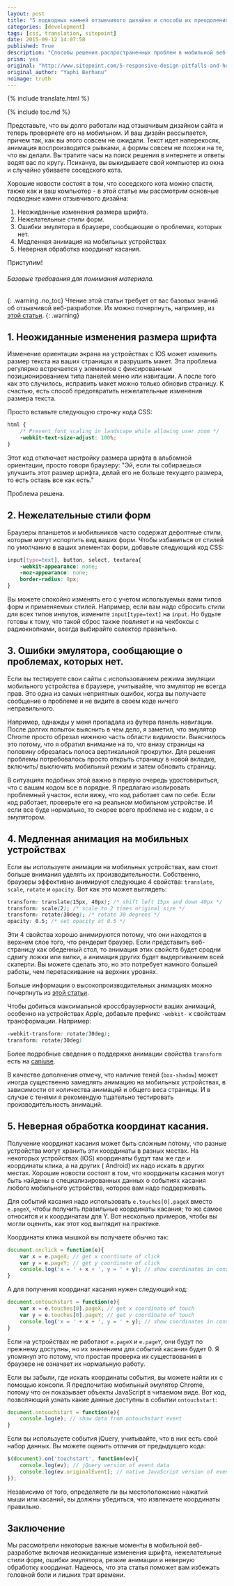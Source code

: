 ```yaml
---
layout: post
title: "5 подводных камней отзывчивого дизайна и способы их преодоления"
categories: [development]
tags: [css, translation, sitepoint]
date: 2015-09-12 14:07:58
published: True
description: "Способы решения распространенных проблем в мобильной веб-разработке: шрифты, формы, анимации и координаты касания"
prism: yes
original: "http://www.sitepoint.com/5-responsive-design-pitfalls-and-how-to-avoid-them/"
original_author: "Yaphi Berhanu"
noimage: truth
---
```

{% include translate.html %}

{% include toc.md %}

Представьте, что вы долго работали над отзывчивым дизайном сайта и теперь проверяете его на мобильном. И ваш дизайн рассыпается, причем так, как вы этого совсем не ожидали. Текст идет наперекосяк, анимация воспроизводится рывками, а формы совсем не похожи на те, что вы делали. Вы тратите часы на поиск решения в интернете и ответы водят вас по кругу. Психанув, вы выкидываете свой компьютер из окна и случайно убиваете соседского кота.

Хорошие новости состоят в том, что соседского кота можно спасти, также как и ваш компьютер - в этой статье мы рассмотрим основные подводные камни отзывчивого дизайна:

1. Неожиданные изменения размера шрифта.
2. Нежелательные стили форм.
3. Ошибки эмулятора в браузере, сообщающие о проблемах, которых нет.
4. Медленная анимация на мобильных устройствах
5. Неверная обработка координат касания.

Приступим!

###### Базовые требования  для понимания материала.
{: .warning .no_toc}
Чтение  этой статьи требует от вас базовых знаний об отзывчивой веб-разработке. Их можно почерпнуть, например, из [этой статьи](http://simplestepscode.com/responsive-web-development-basics/).
{: .warning}

## 1. Неожиданные изменения размера шрифта

Изменение ориентации экрана на устройствах с IOS может изменить размер текста на ваших страницах и разрушить макет. Эта проблема регулярно встречается у элементов с фиксированным позиционированием типа панелей меню или навигации. А после того как это случилось, исправить макет можно только обновив страницу. К счастью, есть способ предотвратить нежелательные изменения размера текста.

Просто вставьте следующую строчку кода CSS:

```css
html {
    /* Prevent font scaling in landscape while allowing user zoom */
    -webkit-text-size-adjust: 100%;
}
```

Этот код отключает настройку размера шрифта в альбомной ориентации, просто говоря браузеру: "Эй, если ты собираешься улучшить этот размер шрифта, делай его не больше текущего размера, то есть оставь все как есть."

Проблема решена.

## 2. Нежелательные стили форм

Браузеры планшетов и мобильников часто содержат дефолтные стили, которые могут испортить вид ваших форм. Чтобы избавиться от стилей по умолчанию в ваших элементах форм, добавьте следующий код CSS:

```css
input[type=text], button, select, textarea{
    -webkit-appearance: none;
    -moz-appearance: none;
    border-radius: 0px;
}
```

Вы можете спокойно изменять его с учетом используемых вами типов форм и применяемых стилей. Например, если вам надо сбросить стили для всех типов инпутов, измените `input[type=text]` на `input`.  Но будьте готовы к тому, что такой сброс также повлияет и на чекбоксы с радиокнопками, всегда выбирайте селектор правильно.

## 3. Ошибки эмулятора, сообщающие о проблемах, которых нет.

Если вы тестируете свои сайты с использованием  режима эмуляции мобильного устройства в браузере, учитывайте, что эмулятор не всегда прав. Это одна из самых неприятных ошибок, когда вы получаете сообщение о проблеме и не видите в своем коде ничего неправильного.

Например, однажды у меня пропадала из футера панель навигации. После долгих попыток выяснить в чем дело, я заметил, что эмулятор Chrome просто обрезал нижнюю часть области видимости. Выяснилось это потому, что я обратил внимание на то, что внизу страницы на половину обрезалась полоса вертикальной прокрутки. Для решения проблемы потребовалось просто открыть страницу в новой вкладке, включить/ выключить мобильный режим и затем обновить страницу.

В ситуациях подобных этой важно в первую очередь удостовериться, что с вашим кодом все в порядке. Я предлагаю изолировать проблемный участок, если вижу, что код работает сам по себе. Если код работает, проверьте его на реальном мобильном устройстве. И если все буде нормально, то скорее всего проблема не с кодом, а с эмулятором.

## 4. Медленная анимация на мобильных устройствах

Если вы используете анимации на мобильных устройствах, вам стоит больше внимания уделять их производительности. Собственно, браузеры эффективно анимируют следующие 4 свойства: `translate`, `scale`, `rotate` и `opacity`. Вот как это может выглядеть:

```css
transform: translate(15px, 40px); /* shift left 15px and down 40px */
transform: scale(2); /* scale to 2 times original size */
transform: rotate(30deg); /* rotate 30 degrees */
opacity: 0.5; /* set opacity at 0.5 */
```

Эти 4 свойства хорошо анимируются потому, что они находятся в верхнем слое того, что рендерит браузер. Если представить веб-страницу как обеденный стол, то анимация этих свойств будет сродни сдвигу ложки или вилки, а анимация других будет выдергиванием всей скатерти. Вы можете сделать это, но это потребует намного большей работы, чем перетаскивание на верхних уровнях.

Больше информации о высокопроизводительных анимациях можно почерпнуть из [этой статьи](http://www.html5rocks.com/en/tutorials/speed/high-performance-animations/). 

Чтобы добиться максимальной кроссбраузерности ваших анимаций, особенно на устройствах Apple, добавьте префикс `-webkit-` к свойствам трансформации. Например:

```css
-webkit-transform: rotate(30deg);
transform: rotate(30deg)
```

Более подробные сведения о поддержке анимации свойства `transform` есть на [caniuse](http://caniuse.com/#feat=transforms2d).

В качестве дополнения отмечу, что наличие теней (`box-shadow`) может иногда существенно замедлять анимацию на мобильных устройствах, в зависимости от количества анимаций и общего веса страницы. И в случае с тенями я рекомендую тщательно тестировать производительность анимаций.

## 5. Неверная обработка координат касания.

Получение координат касания может быть сложным потому, что разные устройства могут хранить эти координаты в разных местах. На некоторых устройствах (IOS) координаты будут там же где и координаты клика, а на других ( Android) их надо искать в других местах. Хорошие новости состоят в том, что координаты касания могут быть найдены в специализированных данных о событиях касания любого мобильного устройства, которое вам надо поддерживать.

Для событий касания надо использовать `e.touches[0].pageX` вместо `e.pageX`, чтобы получить правильные координаты касания; то же самое относится и к координатам для Y. Вот несколько примеров, чтобы вы могли оценить, как этот код выглядит на практике.

Координаты клика мышкой вы получаете обычно так:

```javascript
document.onclick = function(e){
    var x = e.pageX; // get x coordinate of click
    var y = e.pageY; // get y coordinate of click
    console.log('x = ' + x + ', y = ' + y); // show coordinates in console
}
```

А для получения координат касания нужен следующий код:

```javascript
document.ontouchstart = function(e){
    var x = e.touches[0].pageX; // get x coordinate of touch
    var y = e.touches[0].pageY; // get y coordinate of touch
    console.log('x = ' + x + ', y = ' + y); // show coordinates in console
}
```

Если на устройствах не работают `e.pageX` и `e.pageY`, они будут по прежнему доступны, но их значением для событий касания будет 0. Я упомянул это  потому, что простая проверка их существования в браузере не означает их нормальную работу.

Если вы забыли, где искать координаты события, вы можете найти их с помощью консоли. Я предпочитаю мобильный эмулятор Chrome, потому что он показывает объекты JavaScript  в читаемом виде. Вот код, позволяющий узнать какие данные доступны в событии `ontouchstart`:

```javascript
document.ontouchstart = function(e){
    console.log(e); // show data from ontouchstart event
}
```

Если вы используете события jQuery, учитывайте, что в них есть свой набор данных. Вы можете оценить отличия от предыдущего кода:

```javascript
$(document).on('touchstart', function(ev){
    console.log(ev); // jQuery version of event data
    console.log(ev.originalEvent); // native JavaScript version of event data
});
```

Независимо от того, определяете ли вы местоположение нажатий мыши или касаний, вы должны убедиться, что извлекаете координаты правильно.

## Заключение

Мы рассмотрели некоторые важные моменты в мобильной веб-разработке включая неожиданные изменения шрифта, нежелательные стили форм, ошибки эмулятора, резкие анимации и неверную обработку координат. Надеюсь, что эта статья поможет вам избежать головной боли и лишних трат времени.